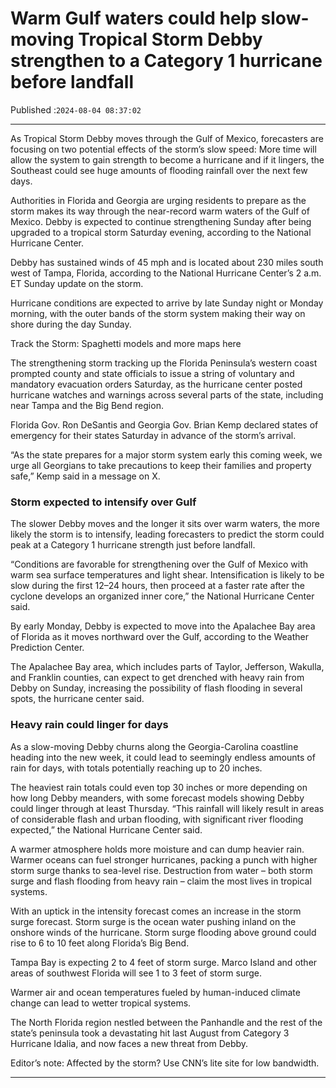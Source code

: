 # Warm Gulf waters could help slow-moving Tropical Storm Debby strengthen to a Category 1 hurricane before landfall

Published :`2024-08-04 08:37:02`

---

As Tropical Storm Debby moves through the Gulf of Mexico, forecasters are focusing on two potential effects of the storm’s slow speed: More time will allow the system to gain strength to become a hurricane and if it lingers, the Southeast could see huge amounts of flooding rainfall over the next few days.

Authorities in Florida and Georgia are urging residents to prepare as the storm makes its way through the near-record warm waters of the Gulf of Mexico. Debby is expected to continue strengthening Sunday after being upgraded to a tropical storm Saturday evening, according to the National Hurricane Center.

Debby has sustained winds of 45 mph and is located about 230 miles south west of Tampa, Florida, according to the National Hurricane Center’s 2 a.m. ET Sunday update on the storm.

Hurricane conditions are expected to arrive by late Sunday night or Monday morning, with the outer bands of the storm system making their way on shore during the day Sunday.

Track the Storm: Spaghetti models and more maps here

The strengthening storm tracking up the Florida Peninsula’s western coast prompted county and state officials to issue a string of voluntary and mandatory evacuation orders Saturday, as the hurricane center posted hurricane watches and warnings across several parts of the state, including near Tampa and the Big Bend region.

Florida Gov. Ron DeSantis and Georgia Gov. Brian Kemp declared states of emergency for their states Saturday in advance of the storm’s arrival.

“As the state prepares for a major storm system early this coming week, we urge all Georgians to take precautions to keep their families and property safe,” Kemp said in a message on X.

### Storm expected to intensify over Gulf

The slower Debby moves and the longer it sits over warm waters, the more likely the storm is to intensify, leading forecasters to predict the storm could peak at a Category 1 hurricane strength just before landfall.

“Conditions are favorable for strengthening over the Gulf of Mexico with warm sea surface temperatures and light shear. Intensification is likely to be slow during the first 12–24 hours, then proceed at a faster rate after the cyclone develops an organized inner core,” the National Hurricane Center said.

By early Monday, Debby is expected to move into the Apalachee Bay area of Florida as it moves northward over the Gulf, according to the Weather Prediction Center.

The Apalachee Bay area, which includes parts of Taylor, Jefferson, Wakulla, and Franklin counties, can expect to get drenched with heavy rain from Debby on Sunday, increasing the possibility of flash flooding in several spots, the hurricane center said.

### Heavy rain could linger for days

As a slow-moving Debby churns along the Georgia-Carolina coastline heading into the new week, it could lead to seemingly endless amounts of rain for days, with totals potentially reaching up to 20 inches.

The heaviest rain totals could even top 30 inches or more depending on how long Debby meanders, with some forecast models showing Debby could linger through at least Thursday. “This rainfall will likely result in areas of considerable flash and urban flooding, with significant river flooding expected,” the National Hurricane Center said.

A warmer atmosphere holds more moisture and can dump heavier rain. Warmer oceans can fuel stronger hurricanes, packing a punch with higher storm surge thanks to sea-level rise. Destruction from water – both storm surge and flash flooding from heavy rain – claim the most lives in tropical systems.

With an uptick in the intensity forecast comes an increase in the storm surge forecast. Storm surge is the ocean water pushing inland on the onshore winds of the hurricane. Storm surge flooding above ground could rise to 6 to 10 feet along Florida’s Big Bend.

Tampa Bay is expecting 2 to 4 feet of storm surge. Marco Island and other areas of southwest Florida will see 1 to 3 feet of storm surge.

Warmer air and ocean temperatures fueled by human-induced climate change can lead to wetter tropical systems.

The North Florida region nestled between the Panhandle and the rest of the state’s peninsula took a devastating hit last August from Category 3 Hurricane Idalia, and now faces a new threat from Debby.

Editor’s note: Affected by the storm? Use CNN’s lite site for low bandwidth.

---

